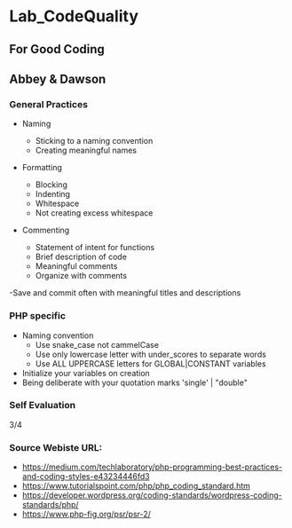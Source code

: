 # Lab_CodeQuality
## For Good Coding
## Abbey & Dawson


### General Practices

- Naming
  - Sticking to a naming convention
  - Creating meaningful names

- Formatting
  - Blocking
  - Indenting
  - Whitespace
  - Not creating excess whitespace
 
- Commenting
  - Statement of intent for functions
  - Brief description of code
  - Meaningful comments
  - Organize with comments

-Save and commit often with meaningful titles and descriptions

### PHP specific

- Naming convention
  - Use snake_case not cammelCase
  - Use only lowercase letter with under_scores to separate words
  - Use ALL UPPERCASE letters for GLOBAL|CONSTANT variables
- Initialize your variables on creation
- Being deliberate with your quotation marks 'single' | "double"

### Self Evaluation
3/4

### Source Webiste URL:
- https://medium.com/techlaboratory/php-programming-best-practices-and-coding-styles-e43234446fd3
- https://www.tutorialspoint.com/php/php_coding_standard.htm
- https://developer.wordpress.org/coding-standards/wordpress-coding-standards/php/
- https://www.php-fig.org/psr/psr-2/
